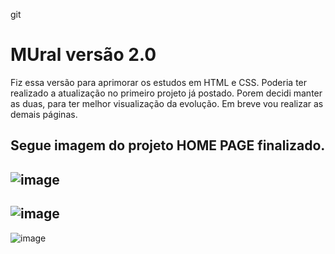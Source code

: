 git

# MUral versão 2.0

Fiz essa versão para aprimorar os estudos em HTML e CSS. 
Poderia ter realizado a atualização no primeiro projeto já postado.
Porem decidi manter as duas, para ter melhor visualização da evolução.
Em breve vou realizar as demais páginas.

## Segue imagem do projeto  HOME PAGE finalizado.

![image](https://user-images.githubusercontent.com/74364714/149024304-70781c3d-1fc4-4bcf-b5c0-4ea5e90dafbf.png)
-----------------------------------------------------------------------------------------------------------------------

![image](https://user-images.githubusercontent.com/74364714/149024369-b2e14499-01d5-413b-9a4c-79ec459a5669.png)
-----------------------------------------------------------------------------------------------------------------------
![image](https://user-images.githubusercontent.com/74364714/149024427-76b2c8b5-21c8-4c30-a0a8-c8cc838a9a2e.png)

